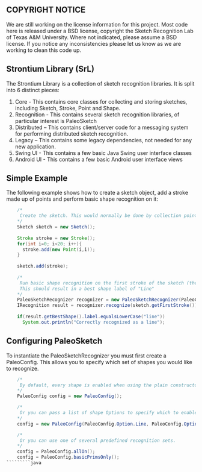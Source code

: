 COPYRIGHT NOTICE
----------
We are still working on the license information for this project. Most code here is released under a BSD license, copyright the Sketch Recognition Lab of Texas A&M University.
Where not indicated, please assume a BSD license. If you notice any inconsistencies please let us know as we are working to clean this code up.


Strontium Library (SrL)
----------------------
The Strontium Library is a collection of sketch recognition libraries. It is split into 6 distinct pieces:

1. Core - This contains core classes for collecting and storing sketches, including Sketch, Stroke, Point and Shape.
2. Recognition - This contains several sketch recognition libraries, of particular interest is PaleoSketch
3. Distributed – This contains client/server code for a messaging system for performing distributed sketch recognition.
4. Legacy – This contains some legacy dependencies, not needed for any new application.
5. Swing UI - This contains a few basic Java Swing user interface classes
6. Android UI - This contains a few basic Android user interface views


Simple Example
-------
The following example shows how to create a sketch object, add a stroke made up of points and perform basic shape recognition on it:
```````java
	/* 
	 Create the sketch. This would normally be done by collection points from user interaction
	*/
	Sketch sketch = new Sketch();
	
	Stroke stroke = new Stroke();
	for(int i=0; i<20; i++){
	  stroke.add(new Point(i,i));
	}
	
	sketch.add(stroke);	
	
	/*
	 Run basic shape recognition on the first stroke of the sketch (the one we just created)
	 This should result in a best shape label of "Line"
	*/
	PaleoSketchRecognizer recognizer = new PaleoSketchRecognizer(PaleoConfig.allOn());
	IRecognition result = recognizer.recognize(sketch.getFirstStroke());
	
	if(result.getBestShape().label.equalsLowerCase("line"))
	  System.out.println("Correctly recognized as a line");
```````

Configuring PaleoSketch
-----------------------
To instantiate the PaleoSketchRecognizer you must first create a PaleoConfig. This allows you to specify which set of shapes you would like to recognize.

`````````java
	/*
	 By default, every shape is enabled when using the plain constructor
	*/
	PaleoConfig config = new PaleoConfig();

	/*
	 Or you can pass a list of shape Options to specify which to enable. All other shapes will be disabled.
	*/
	config = new PaleoConfig(PaleoConfig.Option.Line, PaleoConfig.Option.Circle, PaleoConfig.Option.Polyline);

	/*
	 Or you can use one of several predefined recognition sets.
	*/
	config = PaleoConfig.allOn();
	config = PaleoConfig.basicPrimsOnly();
`````````java

